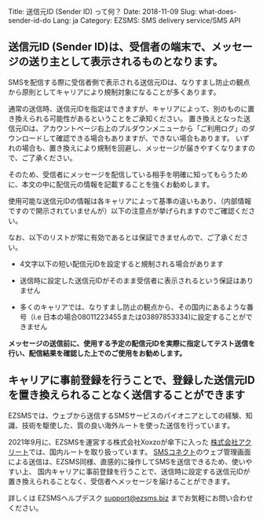 Title: 送信元ID (Sender ID) って何？
Date: 2018-11-09
Slug: what-does-sender-id-do
Lang: ja
Category: EZSMS: SMS delivery service/SMS API

## 送信元ID (Sender ID)は、受信者の端末で、メッセージの送り主として表示されるものとなります。

SMSを配信する際に受信者側で表示される送信元IDは、なりすまし防止の観点から原則としてキャリアにより規制対象になることが多くあります。

通常の送信時、送信元IDを指定はできますが、キャリアによって、別のものに置き換えられる可能性があるということをご承知ください。
置き換えとなった送信元IDは、アカウントページ右上のプルダウンメニューから「ご利用ログ」のダウンロードして確認できる場合もありますが、できない場合もあります。
いずれの場合も、置き換えにより規制を回避し、メッセージが届きやすくなりますので、ご了承ください。

そのため、受信者にメッセージを配信している相手を明確に知ってもらうために、本文の中に配信元の情報を記載することを強くお勧めします。

使用可能な送信元IDの情報は各キャリアによって基準の違いもあり、（内部情報ですので開示されていませんが）以下の注意点が挙げられますのでご確認ください。

なお、以下のリストが常に有効であるとは保証できませんので、ご了承ください。

* 4文字以下の短い配信元IDを設定すると規制される場合があります

* 送信時に設定した送信元IDがそのまま受信者に表示されるという保証はありません

* 多くのキャリアでは、なりすまし防止の観点から、その国内にあるような番号（i.e 日本の場合08011223455または03897853334)に設定することができません

**メッセージの送信前に、使用する予定の配信元IDを実際に指定してテスト送信を行い、配信結果を確認した上でのご使用をお勧めします。**


## キャリアに事前登録を行うことで、登録した送信元IDを置き換えられることなく送信することができます

EZSMSでは、ウェブから送信するSMSサービスのパイオニアとしての経験、知識、技術を駆使した、質の良い海外ルートを使った送信を行っています。

2021年9月に、EZSMSを運営する株式会社Xoxzoが傘下に入った [株式会社アクリート](https://www.accrete-inc.com/)では、国内ルートを取り扱っています。
[SMSコネクト](https://www.accrete-inc.com/service/onewaysms/index.html)のウェブ管理画面による送信は、EZSMS同様、直感的に操作してSMSを送信できるため、使いやすい上、
国内キャリアに事前登録を行うことで、送信時に設定する送信元IDが置き換えられることなく、受信者へメッセージを届けることができます。

詳しくは EZSMSヘルプデスク support@ezsms.biz までお気軽にお問い合わせください。 


